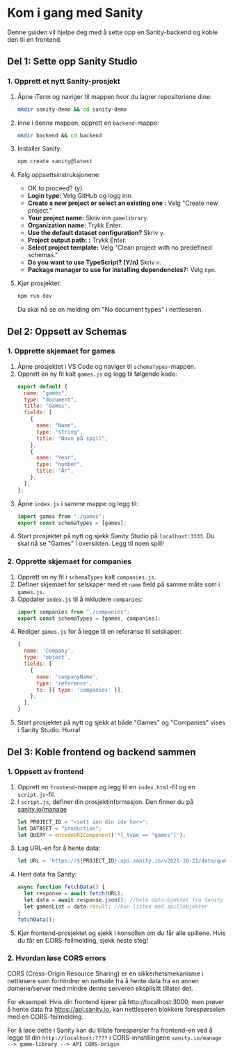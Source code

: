 # Kom i gang med Sanity

Denne guiden vil hjelpe deg med å sette opp en Sanity-backend og koble den til en frontend.

## Del 1: Sette opp Sanity Studio

### 1. Opprett et nytt Sanity-prosjekt

1. Åpne iTerm og naviger til mappen hvor du lagrer repositoriene dine:
   ```sh
   mkdir sanity-demo && cd sanity-demo
   ```
2. Inne i denne mappen, opprett en `backend`-mappe:
   ```sh
   mkdir backend && cd backend
   ```
3. Installer Sanity:
   ```sh
   npm create sanity@latest
   ```
4. Følg oppsettsinstruksjonene:

   - OK to proceed? (y)
   - **Login type:** Velg GitHub og logg inn.
   - **Create a new project or select an existing one :** Velg "Create new project."
   - **Your project name:** Skriv inn `gamelibrary`.
   - **Organization name:** Trykk Enter.
   - **Use the default dataset configuration?** Skriv `y`.
   - **Project output path: :** Trykk Enter.
   - **Select project template:** Velg "Clean project with no predefined schemas."
   - **Do you want to use TypeScript? (Y/n)** Skriv `n`.
   - **Package manager to use for installing dependencies?:** Velg `npm`.

5. Kjør prosjektet:
   ```sh
   npm run dev
   ```
   Du skal nå se en melding om "No document types" i nettleseren.

## Del 2: Oppsett av Schemas

### 1. Opprette skjemaet for games

1. Åpne prosjektet i VS Code og naviger til `schemaTypes`-mappen.
2. Opprett en ny fil kalt `games.js` og legg til følgende kode:
   ```js
   export default {
     name: "games",
     type: "document",
     title: "Games",
     fields: [
       {
         name: "Name",
         type: "string",
         title: "Navn på spill",
       },
       {
         name: "Year",
         type: "number",
         title: "År",
       },
     ],
   };
   ```
3. Åpne `index.js` i samme mappe og legg til:
   ```js
   import games from "./games";
   export const schemaTypes = [games];
   ```
4. Start prosjektet på nytt og sjekk Sanity Studio på `localhost:3333`. Du skal nå se "Games" i oversikten. Legg til noen spill!

### 2. Opprette skjemaet for companies

1. Opprett en ny fil i `schemaTypes` kalt `companies.js`.
2. Definer skjemaet for selskaper med et `name` field på samme måte som i `games.js`.
3. Oppdater `index.js` til å inkludere `companies`:
   ```js
   import companies from "./companies";
   export const schemaTypes = [games, companies];
   ```
4. Rediger `games.js` for å legge til en referanse til selskaper:
   ```js
   {
     name: 'Company',
     type: 'object',
     fields: [
       {
         name: 'companyName',
         type: 'reference',
         to: [{ type: 'companies' }],
       },
     ],
   }
   ```
5. Start prosjektet på nytt og sjekk at både "Games" og "Companies" vises i Sanity Studio. Hurra!

## Del 3: Koble frontend og backend sammen

### 1. Oppsett av frontend

1. Opprett en `frontend`-mappe og legg til en `index.html`-fil og en `script.js`-fil.
2. I `script.js`, definer din prosjektinformasjon. Den finner du på [sanity.io/manage](https://www.sanity.io/manage)
   ```js
   let PROJECT_ID = "<sett inn din ide her>";
   let DATASET = "production";
   let QUERY = encodeURIComponent('*[_type == "games"]');
   ```
3. Lag URL-en for å hente data:
   ```js
   let URL = `https://${PROJECT_ID}.api.sanity.io/v2021-10-21/data/query/${DATASET}?query=${QUERY}`;
   ```
4. Hent data fra Sanity:
   ```js
   async function fetchData() {
     let response = await fetch(URL);
     let data = await response.json(); //hele data-bjektet fra Sanity
     let gamesList = data.result; //kun listen med spillobjekter
   }
   fetchData();
   ```
5. Kjør frontend-prosjektet og sjekk i konsollen om du får alle spillene. Hvis du får en CORS-feilmelding, sjekk neste steg!

### 2. Hvordan løse CORS errors

CORS (Cross-Origin Resource Sharing) er en sikkerhetsmekanisme i nettlesere som forhindrer en nettside fra å hente data fra en annen domene/server med mindre denne serveren eksplisitt tillater det.

For eksempel: Hvis din frontend kjører på http://localhost:3000, men prøver å hente data fra https://api.sanity.io, kan nettleseren blokkere forespørselen med en CORS-feilmelding.

For å løse dette i Sanity kan du tillate forespørsler fra frontend-en ved å legge til din `http://localhost:????` i CORS-innstillingene `sanity.io/manage --> game-library --> API CORS-origin`
